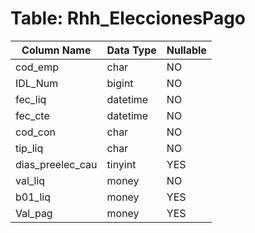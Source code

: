 # Table: Rhh_EleccionesPago

| Column Name | Data Type | Nullable |
|-------------|-----------|----------|
| cod_emp | char | NO |
| IDL_Num | bigint | NO |
| fec_liq | datetime | NO |
| fec_cte | datetime | NO |
| cod_con | char | NO |
| tip_liq | char | NO |
| dias_preelec_cau | tinyint | YES |
| val_liq | money | NO |
| b01_liq | money | YES |
| Val_pag | money | YES |
